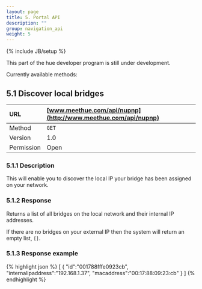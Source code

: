 ```yaml
---
layout: page
title: 5. Portal API
description: ""
group: navigation_api
weight: 5
---
```

{% include JB/setup %}

This part of the hue developer program is still under development.  

Currently available methods:

## 5.1	Discover local bridges

|URL				|[www.meethue.com/api/nupnp](http://www.meethue.com/api/nupnp)|
|:----------|:------------------------------------------------------------|
|Method			|`GET`			|
|Version		|1.0				|
|Permission	|Open				|

### 5.1.1	Description
This will enable you to discover the local IP your bridge has been assigned on your network.

### 5.1.2	Response
Returns a list of all bridges on the local network and their internal IP addresses.

If there are no bridges on your external IP then the system will return an empty list, `[]`.

### 5.1.3	Response example

{% highlight json %}
[
	{
		"id":"001788fffe0923cb",
		"internalipaddress":"192.168.1.37",
		"macaddress":"00:17:88:09:23:cb"
	}
]
{% endhighlight %}

